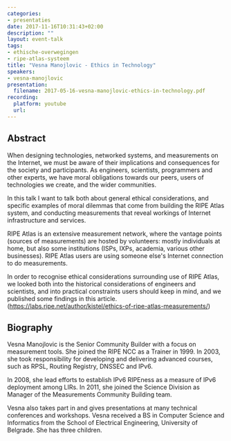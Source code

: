 ```yaml
---
categories:
- presentaties
date: 2017-11-16T10:31:43+02:00
description: ""
layout: event-talk
tags:
- ethische-overwegingen
- ripe-atlas-systeem
title: "Vesna Manojlovic - Ethics in Technology"
speakers:
- vesna-manojlovic
presentation: 
  filename: 2017-05-16-vesna-manojlovic-ethics-in-technology.pdf
recording:
  platform: youtube
  url: 
---
```


## Abstract

When designing technologies, networked systems, and measurements on the Internet, we must be aware of their implications and consequences for the society and participants. As engineers, scientists, programmers and other experts, we have moral obligations towards our peers, users of technologies we create, and the wider communities.

In this talk I want to talk both about general ethical considerations, and specific examples of moral dilemmas that come from building the RIPE Atlas system, and conducting measurements that reveal workings of Internet infrastructure and services.

RIPE Atlas is an extensive measurement network, where the vantage points (sources of measurements) are hosted by volunteers: mostly individuals at home, but also some institutions (ISPs, IXPs, academia, various other businesses). RIPE Atlas users are using someone else's Internet connection to do measurements.

In order to recognise ethical considerations surrounding use of RIPE Atlas, we looked both into the historical considerations of engineers and scientists, and into practical constraints users should keep in mind, and we published some findings in this article. (https://labs.ripe.net/author/kistel/ethics-of-ripe-atlas-measurements/)

## Biography

Vesna Manojlovic is the Senior Community Builder with a focus on measurement tools. She joined the RIPE NCC as a Trainer in 1999. In 2003, she took responsibility for developing and delivering advanced courses, such as RPSL, Routing Registry, DNSSEC and IPv6.

In 2008, she lead efforts to establish IPv6 RIPEness as a measure of IPv6 deployment among LIRs. In 2011, she joined the Science Division as Manager of the Measurements Community Building team.

Vesna also takes part in and gives presentations at many technical conferences and workshops. Vesna received a BS in Computer Science and Informatics from the School of Electrical Engineering, University of Belgrade. She has three children.